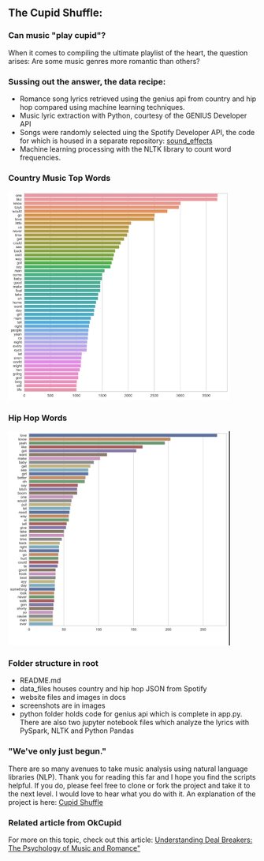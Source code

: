 ## The Cupid Shuffle:
### Can music "play cupid"?

When it comes to compiling the ultimate playlist of the heart, the question arises: Are some music genres more romantic than others? 

### Sussing out the answer, the data recipe:  
- Romance song lyrics retrieved using the genius api from country and hip hop compared using machine learning techniques.
- Music lyric extraction with Python, courtesy of the GENIUS Developer API
- Songs were randomly selected uing the Spotify Developer API, the code for which is housed in a separate repository: <a href='https://github.com/sherirosalia/sound_effects.git'>sound_effects</a>
-  Machine learning processing with the NLTK library to count word frequencies.

### Country Music Top Words
[<img src="docs/images/country_top_words.jpg" width="450"/>](images/country_top_words.jpg)

### Hip Hop Words
[<img src="docs/images/hip_hop_top.jpg" width="450"/>](images/hip_hop_top.jpg)
### Folder structure in root
- README.md 
- data_files houses country and hip hop JSON from Spotify
- website files and images in docs
- screenshots are in images 
- python folder holds code for genius api which is complete in app.py. There are also two jupyter notebook files which analyze the lyrics with PySpark, NLTK and Python Pandas
### "We've only just begun." 
There are so many avenues to take music analysis using natural language libraries (NLP). Thank you for reading this far and I hope you find the scripts helpful. If you do, please feel free to clone or fork the project and take it to the next level. I would love to hear what you do with it. An explanation of the project is here: <a href='https://sherirosalia.github.io/cupid_shuffle/'>Cupid Shuffle</a>

### Related article from OkCupid 
For more on this topic, check out this article:  <a href ="https://theblog.okcupid.com/https-theblog-okcupid-com-dating-deal-breakers-music-e9bc60c95222">Understanding Deal Breakers: The Psychology of Music and Romance"</a>





